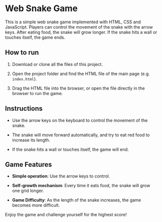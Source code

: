# Web Snake Game

This is a simple web snake game implemented with HTML, CSS and JavaScript. Players can control the movement of the snake with the arrow keys. After eating food, the snake will grow longer. If the snake hits a wall or touches itself, the game ends.

## How to run

1. Download or clone all the files of this project.

2. Open the project folder and find the HTML file of the main page (e.g. `index.html`).

3. Drag the HTML file into the browser, or open the file directly in the browser to run the game.

## Instructions

- Use the arrow keys on the keyboard to control the movement of the snake.

- The snake will move forward automatically, and try to eat red food to increase its length.

- If the snake hits a wall or touches itself, the game will end.

## Game Features

- **Simple operation**: Use the arrow keys to control.

- **Self-growth mechanism**: Every time it eats food, the snake will grow one grid longer.
- **Game Difficulty**: As the length of the snake increases, the game becomes more difficult.

Enjoy the game and challenge yourself for the highest score!

